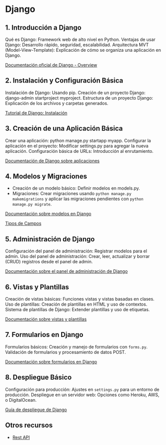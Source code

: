 # Django
## 1. Introducción a Django
Qué es Django: Framework web de alto nivel en Python.
Ventajas de usar Django: Desarrollo rápido, seguridad, escalabilidad.
Arquitectura MVT (Model-View-Template): Explicación de cómo se organiza una aplicación en Django.

[Documentación oficial de Django - Overview](https://docs.djangoproject.com/es/5.1/misc/design-philosophies/)

## 2. Instalación y Configuración Básica
Instalación de Django: Usando pip.
Creación de un proyecto Django: django-admin startproject myproject.
Estructura de un proyecto Django: Explicación de los archivos y carpetas generados.

[Tutorial de Django: Instalación](https://docs.djangoproject.com/es/5.1/intro/install/)

## 3. Creación de una Aplicación Básica
Crear una aplicación: python manage.py startapp myapp.
Configurar la aplicación en el proyecto: Modificar settings.py para agregar la nueva aplicación.
Configuración básica de URLs: Introducción al enrutamiento.

[Documentación de Django sobre aplicaciones](https://docs.djangoproject.com/es/5.1/ref/applications/)

## 4. Modelos y Migraciones
- Creación de un modelo básico: Definir modelos en models.py.
- Migraciones: Crear migraciones usando `python manage.py makemigrations` y aplicar las migraciones pendientes con `python manage.py migrate`.

[Documentación sobre modelos en Django](https://docs.djangoproject.com/es/5.1/topics/db/models/)


[Tipos de Campos](fields.md)

## 5. Administración de Django
Configuración del panel de administración: Registrar modelos para el admin.
Uso del panel de administración: Crear, leer, actualizar y borrar (CRUD) registros desde el panel de admin.

[Documentación sobre el panel de administración de Django](https://docs.djangoproject.com/es/5.1/ref/contrib/admin/)

## 6. Vistas y Plantillas
Creación de vistas básicas: Funciones vistas y vistas basadas en clases.
Uso de plantillas: Creación de plantillas en HTML y uso de contextos.
Sistema de plantillas de Django: Extender plantillas y uso de etiquetas.

[Documentación sobre vistas y plantillas](https://docs.djangoproject.com/es/5.1/topics/http/views/)

## 7. Formularios en Django
Formularios básicos: Creación y manejo de formularios con `forms.py`.
Validación de formularios y procesamiento de datos POST.

[Documentación sobre formularios en Django](https://docs.djangoproject.com/es/5.1/topics/forms/)

## 8. Despliegue Básico
Configuración para producción: Ajustes en `settings.py` para un entorno de producción.
Despliegue en un servidor web: Opciones como Heroku, AWS, o DigitalOcean.

[Guía de despliegue de Django](https://docs.djangoproject.com/es/5.1/howto/deployment/)

## Otros recursos
- [Rest API](rest_api.md)
